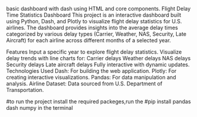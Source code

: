 basic dashboard with dash using HTML and core components.
Flight Delay Time Statistics Dashboard
This project is an interactive dashboard built using Python, Dash, and Plotly to visualize flight delay statistics for U.S. airlines. The dashboard provides insights into the average delay times categorized by various delay types (Carrier, Weather, NAS, Security, Late Aircraft) for each airline across different months of a selected year.

Features
Input a specific year to explore flight delay statistics.
Visualize delay trends with line charts for:
Carrier delays
Weather delays
NAS delays
Security delays
Late aircraft delays
Fully interactive with dynamic updates.
Technologies Used
Dash: For building the web application.
Plotly: For creating interactive visualizations.
Pandas: For data manipulation and analysis.
Airline Dataset: Data sourced from U.S. Department of Transportation.

#to run the project install the required packeges,run the #pip install pandas dash numpy in the terminal 
